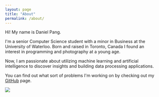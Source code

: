 ```yaml
---
layout: page
title: "About"
permalink: /about/
---
```


Hi! My name is Daniel Pang.

I'm a senior Computer Science student with a minor in Business at the University of Waterloo. Born and raised in Toronto, Canada I found an interest in programming and photography at a young age.

Now, I am passionate about utilizing machine learning and artificial intelligence to discover insights and building data processing applications.

You can find out what sort of problems I'm working on by checking out my <a class="page-link" href="https://github.com/danielpang/">GitHub</a> page.

<img src="/profile_picture.png" style="float: left; margin-right: 10px;" />
